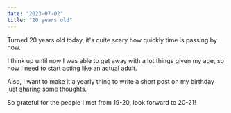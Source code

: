 ```yaml
---
date: "2023-07-02"
title: "20 years old"
---
```


Turned 20 years old today, it's quite scary how quickly time is passing by now.

I think up until now I was able to get away with a lot things given my age, so now I need to start acting like an actual adult.

Also, I want to make it a yearly thing to write a short post on my birthday just sharing some thoughts.

So grateful for the people I met from 19-20, look forward to 20-21!
